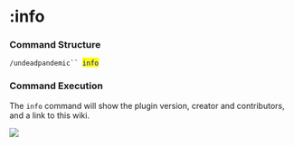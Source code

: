 # :info

### Command Structure

`/undeadpandemic`` `<mark style="color:blue;">`info`</mark>

### Command Execution

The `info` command will show the plugin version, creator and contributors, and a link to this wiki.

![](../../.gitbook/assets/info\_cmd.png)
